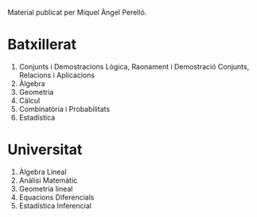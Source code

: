 Material publicat per Miquel Àngel Perelló.

# Batxillerat

1. Conjunts i Demostracions
    Lògica, Raonament i Demostració
    Conjunts, Relacions i Aplicacions
2. Àlgebra
3. Geometria
4. Càlcul
5. Combinatòria i Probabilitats
6. Estadística


# Universitat

1. Àlgebra Lineal
2. Anàlisi Matemàtic
3. Geometria lineal
4. Equacions Diferencials
5. Estadística Inferencial


